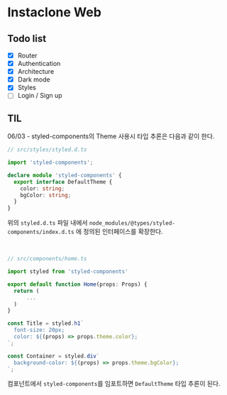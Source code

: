 # Instaclone Web

## Todo list

- [x] Router
- [x] Authentication
- [x] Architecture
- [x] Dark mode
- [x] Styles
- [ ] Login / Sign up

## TIL

06/03 - styled-components의 Theme 사용시 타입 추론은 다음과 같이 한다.

```typescript
// src/styles/styled.d.ts

import 'styled-components';

declare module 'styled-components' {
  export interface DefaultTheme {
    color: string;
    bgColor: string;
  }
}

```

위의 `styled.d.ts` 파일 내에서 `node_modules/@types/styled-components/index.d.ts` 에 정의된 인터페이스를 확장한다.

<br />


```typescript
// src/components/home.ts

import styled from 'styled-components' 

export default function Home(props: Props) {
  return (
      ...
  )
}

const Title = styled.h1`
  font-size: 20px;
  color: ${(props) => props.theme.color};
`;

const Container = styled.div`
  background-color: ${(props) => props.theme.bgColor};
`;
```

컴포넌트에서 `styled-components`를 임포트하면 `DefaultTheme` 타입 추론이 된다.